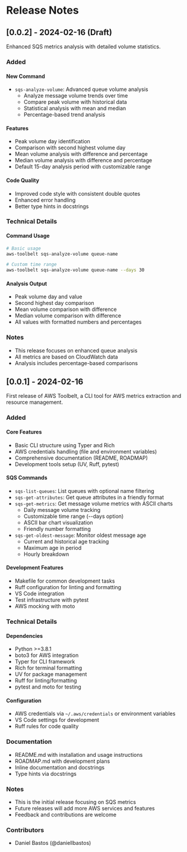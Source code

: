 # Release Notes

## [0.0.2] - 2024-02-16 (Draft)

Enhanced SQS metrics analysis with detailed volume statistics.

### Added

#### New Command
- `sqs-analyze-volume`: Advanced queue volume analysis
  - Analyze message volume trends over time
  - Compare peak volume with historical data
  - Statistical analysis with mean and median
  - Percentage-based trend analysis

#### Features
- Peak volume day identification
- Comparison with second highest volume day
- Mean volume analysis with difference and percentage
- Median volume analysis with difference and percentage
- Default 15-day analysis period with customizable range

#### Code Quality
- Improved code style with consistent double quotes
- Enhanced error handling
- Better type hints in docstrings

### Technical Details

#### Command Usage
```bash
# Basic usage
aws-toolbelt sqs-analyze-volume queue-name

# Custom time range
aws-toolbelt sqs-analyze-volume queue-name --days 30
```

#### Analysis Output
- Peak volume day and value
- Second highest day comparison
- Mean volume comparison with difference
- Median volume comparison with difference
- All values with formatted numbers and percentages

### Notes
- This release focuses on enhanced queue analysis
- All metrics are based on CloudWatch data
- Analysis includes percentage-based comparisons

## [0.0.1] - 2024-02-16

First release of AWS Toolbelt, a CLI tool for AWS metrics extraction and resource management.

### Added

#### Core Features
- Basic CLI structure using Typer and Rich
- AWS credentials handling (file and environment variables)
- Comprehensive documentation (README, ROADMAP)
- Development tools setup (UV, Ruff, pytest)

#### SQS Commands
- `sqs-list-queues`: List queues with optional name filtering
- `sqs-get-attributes`: Get queue attributes in a friendly format
- `sqs-get-metrics`: Get message volume metrics with ASCII charts
  - Daily message volume tracking
  - Customizable time range (--days option)
  - ASCII bar chart visualization
  - Friendly number formatting
- `sqs-get-oldest-message`: Monitor oldest message age
  - Current and historical age tracking
  - Maximum age in period
  - Hourly breakdown

#### Development Features
- Makefile for common development tasks
- Ruff configuration for linting and formatting
- VS Code integration
- Test infrastructure with pytest
- AWS mocking with moto

### Technical Details

#### Dependencies
- Python >=3.8.1
- boto3 for AWS integration
- Typer for CLI framework
- Rich for terminal formatting
- UV for package management
- Ruff for linting/formatting
- pytest and moto for testing

#### Configuration
- AWS credentials via `~/.aws/credentials` or environment variables
- VS Code settings for development
- Ruff rules for code quality

### Documentation
- README.md with installation and usage instructions
- ROADMAP.md with development plans
- Inline documentation and docstrings
- Type hints via docstrings

### Notes
- This is the initial release focusing on SQS metrics
- Future releases will add more AWS services and features
- Feedback and contributions are welcome

### Contributors
- Daniel Bastos (@daniellbastos)